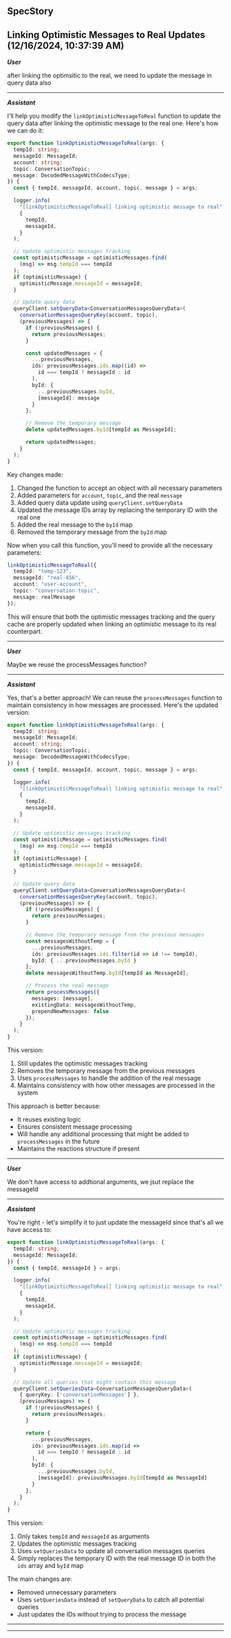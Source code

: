 ## SpecStory

## Linking Optimistic Messages to Real Updates (12/16/2024, 10:37:39 AM)

_**User**_

after linking the optimsitic to the real, we need to update the message in query data also

---

_**Assistant**_

I'll help you modify the `linkOptimisticMessageToReal` function to update the query data after linking the optimistic message to the real one. Here's how we can do it:

```typescript
export function linkOptimisticMessageToReal(args: {
  tempId: string;
  messageId: MessageId;
  account: string;
  topic: ConversationTopic;
  message: DecodedMessageWithCodecsType;
}) {
  const { tempId, messageId, account, topic, message } = args;

  logger.info(
    "[linkOptimisticMessageToReal] linking optimistic message to real",
    {
      tempId,
      messageId,
    }
  );

  // Update optimistic messages tracking
  const optimisticMessage = optimisticMessages.find(
    (msg) => msg.tempId === tempId
  );
  if (optimisticMessage) {
    optimisticMessage.messageId = messageId;
  }

  // Update query data
  queryClient.setQueryData<ConversationMessagesQueryData>(
    conversationMessagesQueryKey(account, topic),
    (previousMessages) => {
      if (!previousMessages) {
        return previousMessages;
      }

      const updatedMessages = {
        ...previousMessages,
        ids: previousMessages.ids.map((id) => 
          id === tempId ? messageId : id
        ),
        byId: {
          ...previousMessages.byId,
          [messageId]: message
        }
      };

      // Remove the temporary message
      delete updatedMessages.byId[tempId as MessageId];

      return updatedMessages;
    }
  );
}
```

Key changes made:

1. Changed the function to accept an object with all necessary parameters
2. Added parameters for `account`, `topic`, and the real `message`
3. Added query data update using `queryClient.setQueryData`
4. Updated the message IDs array by replacing the temporary ID with the real one
5. Added the real message to the `byId` map
6. Removed the temporary message from the `byId` map

Now when you call this function, you'll need to provide all the necessary parameters:

```typescript
linkOptimisticMessageToReal({
  tempId: "temp-123",
  messageId: "real-456",
  account: "user-account",
  topic: "conversation-topic",
  message: realMessage
});
```

This will ensure that both the optimistic messages tracking and the query cache are properly updated when linking an optimistic message to its real counterpart.

---

_**User**_

Maybe we reuse the processMessages function?

---

_**Assistant**_

Yes, that's a better approach! We can reuse the `processMessages` function to maintain consistency in how messages are processed. Here's the updated version:

```typescript
export function linkOptimisticMessageToReal(args: {
  tempId: string;
  messageId: MessageId;
  account: string;
  topic: ConversationTopic;
  message: DecodedMessageWithCodecsType;
}) {
  const { tempId, messageId, account, topic, message } = args;

  logger.info(
    "[linkOptimisticMessageToReal] linking optimistic message to real",
    {
      tempId,
      messageId,
    }
  );

  // Update optimistic messages tracking
  const optimisticMessage = optimisticMessages.find(
    (msg) => msg.tempId === tempId
  );
  if (optimisticMessage) {
    optimisticMessage.messageId = messageId;
  }

  // Update query data
  queryClient.setQueryData<ConversationMessagesQueryData>(
    conversationMessagesQueryKey(account, topic),
    (previousMessages) => {
      if (!previousMessages) {
        return previousMessages;
      }

      // Remove the temporary message from the previous messages
      const messagesWithoutTemp = {
        ...previousMessages,
        ids: previousMessages.ids.filter(id => id !== tempId),
        byId: { ...previousMessages.byId }
      };
      delete messagesWithoutTemp.byId[tempId as MessageId];

      // Process the real message
      return processMessages({
        messages: [message],
        existingData: messagesWithoutTemp,
        prependNewMessages: false
      });
    }
  );
}
```

This version:
1. Still updates the optimistic messages tracking
2. Removes the temporary message from the previous messages
3. Uses `processMessages` to handle the addition of the real message
4. Maintains consistency with how other messages are processed in the system

This approach is better because:
- It reuses existing logic
- Ensures consistent message processing
- Will handle any additional processing that might be added to `processMessages` in the future
- Maintains the reactions structure if present

---

_**User**_

We don't have access to addtional arguments, we jsut replace the messageId

---

_**Assistant**_

You're right - let's simplify it to just update the messageId since that's all we have access to:

```typescript
export function linkOptimisticMessageToReal(args: {
  tempId: string;
  messageId: MessageId;
}) {
  const { tempId, messageId } = args;

  logger.info(
    "[linkOptimisticMessageToReal] linking optimistic message to real",
    {
      tempId,
      messageId,
    }
  );

  // Update optimistic messages tracking
  const optimisticMessage = optimisticMessages.find(
    (msg) => msg.tempId === tempId
  );
  if (optimisticMessage) {
    optimisticMessage.messageId = messageId;
  }

  // Update all queries that might contain this message
  queryClient.setQueriesData<ConversationMessagesQueryData>(
    { queryKey: ['conversationMessages'] },
    (previousMessages) => {
      if (!previousMessages) {
        return previousMessages;
      }

      return {
        ...previousMessages,
        ids: previousMessages.ids.map(id => 
          id === tempId ? messageId : id
        ),
        byId: {
          ...previousMessages.byId,
          [messageId]: previousMessages.byId[tempId as MessageId]
        }
      };
    }
  );
}
```

This version:
1. Only takes `tempId` and `messageId` as arguments
2. Updates the optimistic messages tracking
3. Uses `setQueriesData` to update all conversation messages queries
4. Simply replaces the temporary ID with the real message ID in both the `ids` array and `byId` map

The main changes are:
- Removed unnecessary parameters
- Uses `setQueriesData` instead of `setQueryData` to catch all potential queries
- Just updates the IDs without trying to process the message

---



---

